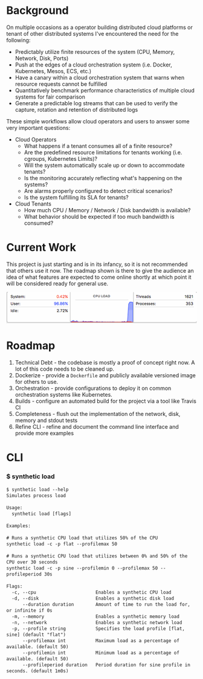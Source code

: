 # Background

On multiple occasions as a operator building distributed cloud platforms or tenant of other distributed systems I've encountered the need for the following:

* Predictably utilize finite resources of the system (CPU, Memory, Network, Disk, Ports)
* Push at the edges of a cloud orchestration system (i.e. Docker, Kubernetes, Mesos, ECS, etc.)
* Have a canary within a cloud orchestration system that warns when resource requests cannot be fulfilled
* Quantitatively benchmark performance characteristics of multiple cloud systems for fair comparison
* Generate a predictable log streams that can be used to verify the capture, rotation and retention of distributed logs

These simple workflows allow cloud operators and users to answer some very important questions:

* Cloud Operators
    * What happens if a tenant consumes all of a finite resource?
    * Are the predefined resource limitations for tenants working (i.e. cgroups, Kubernetes Limits)?
    * Will the system automatically scale up or down to accommodate tenants?
    * Is the monitoring accurately reflecting what's happening on the systems?
    * Are alarms properly configured to detect critical scenarios?
    * Is the system fulfilling its SLA for tenants?
* Cloud Tenants
    * How much CPU / Memory / Network / Disk bandwidth is available?
    * What behavior should be expected if too much bandwidth is consumed?

# Current Work

This project is just starting and is in its infancy, so it is not recommended that others use it now.  The roadmap shown is there to give the audience an idea of what features are expected to come online shortly at which point it will be considered ready for general use.


![CPU Simulation](docs/cpu-fast.gif)

# Roadmap

1. Technical Debt - the codebase is mostly a proof of concept right now.  A lot of this code needs to be cleaned up.
2. Dockerize - provide a `Dockerfile` and publicly available versioned image for others to use.
3. Orchestration - provide configurations to deploy it on common orchestration systems like Kubernetes.
4. Builds - configure an automated build for the project via a tool like Travis CI
5. Completeness - flush out the implementation of the network, disk, memory and stdout tests
6. Refine CLI - refine and document the command line interface and provide more examples

# CLI

### $ synthetic load

```
$ synthetic load --help
Simulates process load

Usage:
  synthetic load [flags]

Examples:

# Runs a synthetic CPU load that utilizes 50% of the CPU
synthetic load -c -p flat --profilemax 50

# Runs a synthetic CPU load that utilizes between 0% and 50% of the CPU over 30 seconds
synthetic load -c -p sine --profilemin 0 --profilemax 50 --profileperiod 30s

Flags:
  -c, --cpu                      Enables a synthetic CPU load
  -d, --disk                     Enables a synthetic disk load
      --duration duration        Amount of time to run the load for, or infinite if 0s
  -m, --memory                   Enables a synthetic memory load
  -n, --network                  Enables a synthetic network load
  -p, --profile string           Specifies the load profile [flat, sine] (default "flat")
      --profilemax int           Maximum load as a percentage of available. (default 50)
      --profilemin int           Minimum load as a percentage of available. (default 50)
      --profileperiod duration   Period duration for sine profile in seconds. (default 1m0s)
```

